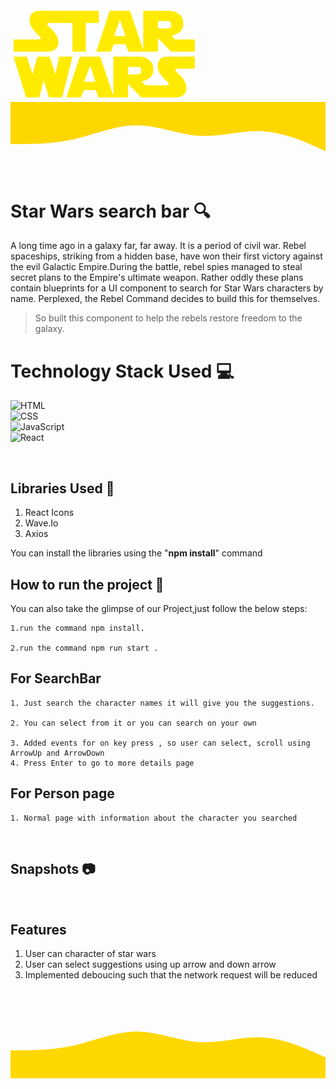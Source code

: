 <img  width="300px" src="https://github.com/ManishRaghavan/StarWars/blob/master/src/pages/Home/star-wars-logo.png" alt="star wars logo"/>
<svg xmlns="http://www.w3.org/2000/svg" viewBox="0 0 1440 320"><path fill="#ffd700" fill-opacity="1" d="M0,192L48,192C96,192,192,192,288,170.7C384,149,480,107,576,106.7C672,107,768,149,864,154.7C960,160,1056,128,1152,133.3C1248,139,1344,181,1392,202.7L1440,224L1440,0L1392,0C1344,0,1248,0,1152,0C1056,0,960,0,864,0C768,0,672,0,576,0C480,0,384,0,288,0C192,0,96,0,48,0L0,0Z"></path></svg>

# Star Wars search bar 🔍
A long time ago in a galaxy far, far away. It is a period of civil war. Rebel spaceships, striking from a hidden base, have won their first victory against the evil Galactic Empire.During the battle, rebel spies managed to steal secret plans to the Empire's ultimate weapon. Rather oddly these plans contain blueprints for a UI component to search for Star Wars characters by name. Perplexed, the Rebel Command decides to build this for themselves.

> So  built this component to help the rebels restore freedom to the galaxy.

# Technology Stack Used 💻

![HTML](https://img.shields.io/badge/html5%20-%23E34F26.svg?&style=for-the-badge&logo=html5&logoColor=white)&nbsp;
<br/>
![CSS](https://img.shields.io/badge/css3%20-%231572B6.svg?&style=for-the-badge&logo=css3&logoColor=white)&nbsp;
<br/>
![JavaScript](https://img.shields.io/badge/javascript%20-%23323330.svg?&style=for-the-badge&logo=javascript&logoColor=%23F7DF1E)&nbsp;
<br/>
![React](https://img.shields.io/badge/react%20-%2320232a.svg?&style=for-the-badge&logo=react&logoColor=%2361DAFB)&nbsp;

<br>

## Libraries Used 🌟

1. React Icons
2. Wave.Io
3. Axios

You can install the libraries using the "**npm install**" command
<br>

## How to run the project 📑

You can also take the glimpse of our Project,just follow the below steps:

    1.run the command npm install.

    2.run the command npm run start .

## For SearchBar

    1. Just search the character names it will give you the suggestions.

    2. You can select from it or you can search on your own

    3. Added events for on key press , so user can select, scroll using ArrowUp and ArrowDown
    4. Press Enter to go to more details page
## For Person page

    1. Normal page with information about the character you searched

<br>

## Snapshots 📷



<br>

## Features

1. User can character of star wars
2. User can select suggestions using up arrow and down arrow
3. Implemented deboucing such that the network request will be reduced

<br>

<svg xmlns="http://www.w3.org/2000/svg" viewBox="0 0 1440 320"><path fill="#ffd700" fill-opacity="1" d="M0,192L48,192C96,192,192,192,288,170.7C384,149,480,107,576,106.7C672,107,768,149,864,154.7C960,160,1056,128,1152,133.3C1248,139,1344,181,1392,202.7L1440,224L1440,320L1392,320C1344,320,1248,320,1152,320C1056,320,960,320,864,320C768,320,672,320,576,320C480,320,384,320,288,320C192,320,96,320,48,320L0,320Z"></path></svg>
